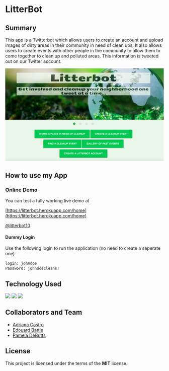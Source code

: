 # LitterBot

## Summary
This app is a Twitterbot which allows users to create an account and upload images of dirty areas in their community in need of clean ups.  It also allows users to create events with other people in the community to allow them to come together to clean up and polluted areas.  This information is tweeted out on our Twitter account.

![image Description](https://github.com/gcbest/litterbot/blob/master/public/images/screenshot.png)


## How to use my App

### Online Demo
You can test a fully working live demo at

[https://litterbot.herokuapp.com/home](https://litterbot.herokuapp.com/home)

[@litterbot10](https://twitter.com/@litterbot10)


#### Dummy Login
Use the following login to run the application (no need to create a seperate one)
```
login: johndoe
Password: johndoecleans!
```

## Technology Used
 ![](http://williamavasquez.herokuapp.com/img/js.png)
 ![](http://williamavasquez.herokuapp.com/img/node.png)
 ![](http://williamavasquez.herokuapp.com/img/mysql.png)



## Collaborators and Team
- [Adriana Castro](https://github.com/castrocadriana)
- [Edouard Battle](https://github.com/bernerd252)
- [Pamela DeButts](https://github.com/pdebutts)

## License
This project is licensed under the terms of the **MIT** license.

